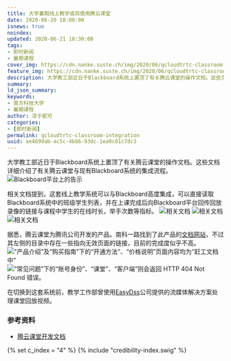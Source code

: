 ```yaml
---
title: 大学暑期线上教学或将使用腾云课堂
date: 2020-06-20 18:00:00
isnews: true
noindex:
updated: 2020-06-21 10:30:00
tags:
- 即时新闻
- 暑期课程
cover_img: https://cdn.nanke.suste.ch/img/2020/06/qcloudtrtc-classroom-integration/banner.png
feature_img: https://cdn.nanke.suste.ch/img/2020/06/qcloudtrtc-classroom-integration/banner.png
description: 大学教工部近日于Blackboard系统上置顶了有关腾云课堂的操作文档。这些文档详细介绍了有关腾云课堂与现有Blackboard系统的集成流程。
summary:
ld_json_summary:
keywords:
- 南方科技大学
- 暑期课程
author: 淳于妮可
categories:
- [即时新闻]
permalink: qcloudtrtc-classroom-integration
uuid: ae4699ab-ac5c-4b86-93dc-1ea0c01c7dc3
---
```


大学教工部近日于Blackboard系统上置顶了有关腾云课堂的操作文档。这些文档详细介绍了有关腾云课堂与现有Blackboard系统的集成流程。
![Blackboard平台上的告示](https://cdn.nanke.suste.ch/img/2020/06/qcloudtrtc-classroom-integration/notice.png)

相关文档提到，这套线上教学系统可以与Blackboard高度集成，可以直接读取Blackboard系统中的班级学生列表，并在上课完成后向Blackboard平台回传回放录像的链接与课程中学生的在线时长，举手次数等指标。
![相关文档](https://cdn.nanke.suste.ch/img/2020/06/qcloudtrtc-classroom-integration/doc1.png)
![相关文档](https://cdn.nanke.suste.ch/img/2020/06/qcloudtrtc-classroom-integration/doc2.png)
![相关文档](https://cdn.nanke.suste.ch/img/2020/06/qcloudtrtc-classroom-integration/doc3.png)

据悉，腾云课堂为腾讯公司开发的产品。南科一路找到了此产品的[文档网站](https://classroom-docs.qcloudtrtc.com/)，不过其左侧的目录中存在一些指向无效页面的链接，目前的完成度似乎不高。
![“产品介绍”及“购买指南”下的“开通方法”、“价格说明”页面内容均为“赶工文档中”](https://cdn.nanke.suste.ch/img/2020/06/qcloudtrtc-classroom-integration/tx-doc-1.png)
![“常见问题”下的“账号身份”、“课堂”、“客户端”则会返回 HTTP 404 Not Found 错误。](https://cdn.nanke.suste.ch/img/2020/06/qcloudtrtc-classroom-integration/tx-doc-2.png)

在切换到这套系统前，教学工作部曾使用[EasyDss](http://www.easydss.com/)公司提供的流媒体解决方案处理课堂回放视频。

### 参考资料

- [腾云课堂开发文档](https://classroom-docs.qcloudtrtc.com/)

{% set c_index = "4" %}
{% include "credibility-index.swig" %}
